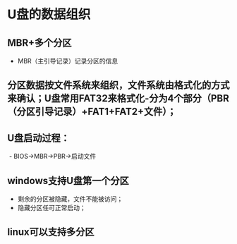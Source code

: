 
# U盘的数据组织  
## MBR+多个分区  
  - MBR（主引导记录）记录分区的信息    
## 分区数据按文件系统来组织，文件系统由格式化的方式来确认；U盘常用FAT32来格式化-分为4个部分（PBR（分区引导记录）+FAT1+FAT2+文件）；  
## U盘启动过程：    
  - BIOS->MBR->PBR->启动文件  
## windows支持U盘第一个分区  
  - 剩余的分区被隐藏，文件不能被访问；  
  - 隐藏分区任可正常启动；  
## linux可以支持多分区
